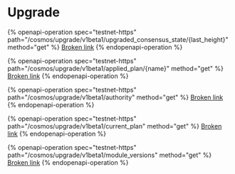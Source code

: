 # Upgrade

{% openapi-operation spec="testnet-https" path="/cosmos/upgrade/v1beta1/upgraded_consensus_state/{last_height}" method="get" %}
[Broken link](broken-reference)
{% endopenapi-operation %}

{% openapi-operation spec="testnet-https" path="/cosmos/upgrade/v1beta1/applied_plan/{name}" method="get" %}
[Broken link](broken-reference)
{% endopenapi-operation %}

{% openapi-operation spec="testnet-https" path="/cosmos/upgrade/v1beta1/authority" method="get" %}
[Broken link](broken-reference)
{% endopenapi-operation %}

{% openapi-operation spec="testnet-https" path="/cosmos/upgrade/v1beta1/current_plan" method="get" %}
[Broken link](broken-reference)
{% endopenapi-operation %}

{% openapi-operation spec="testnet-https" path="/cosmos/upgrade/v1beta1/module_versions" method="get" %}
[Broken link](broken-reference)
{% endopenapi-operation %}
